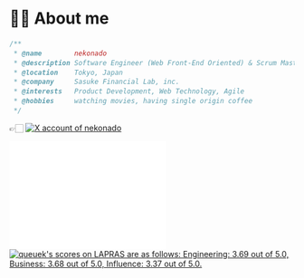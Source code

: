 # 🥷🏻 About me

```javascript
/**
 * @name        nekonado
 * @description Software Engineer (Web Front-End Oriented) & Scrum Master
 * @location    Tokyo, Japan
 * @company     Sasuke Financial Lab, inc.
 * @interests   Product Development, Web Technology, Agile
 * @hobbies     watching movies, having single origin coffee
 */
```

👉🏻 <a href="https://twitter.com/nekonadocat" target="_blank" rel="noopener noreferrer"><img alt="X account of nekonado" src="https://img.shields.io/twitter/follow/nekonadocat?style=social"></a>

<div id="activities">
<img src="https://raw.githubusercontent.com/nekonado/nekonado/main/github-metrics.svg" width="55%" align="left">
<!--START_SECTION:lapras-card-->
<p ><a href="https://lapras.com/public/queuek" target="_blank" rel="noopener noreferrer"><img alt="queuek's scores on LAPRAS are as follows: Engineering: 3.69 out of 5.0, Business: 3.68 out of 5.0, Influence: 3.37 out of 5.0." src="https://lapras-card-generator.vercel.app/api/svg?e=3.69&b=3.68&i=3.37&b1=%23232323&b2=%236d6d6d&i1=%23212121&i2=%23818181&l=en" width="40%" ></a></p>
<!--END_SECTION:lapras-card-->
</div>
